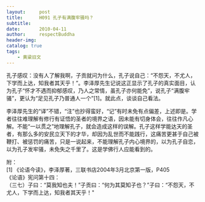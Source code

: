 ```yaml
---
layout:     post
title:      H091 孔子有满腹牢骚吗？
subtitle:   
date:       2010-04-11
author:     respectBuddha
header-img: 
catalog: true
tags:
    - 黄粱旧文
---
```


孔子感叹：没有人了解我啊，子贡就问为什么，孔子说自己：“不怨天，不尤人，下学而上达，知我者其天乎！”。李泽厚先生记说这正显示了孔子的真实面目，认为孔子“怀才不遇而抑郁感叹，乃人之常情，虽孔子亦何能免”，说孔子“满腹牢骚”，更认为“足见孔子乃普通人一个”[1]。就此点，谈谈自己看法。

李泽厚先生的“译”不错，“注”也抄得蛮好，“记”有时未免有点偏差，上述即是。学者往往难理解有修行有证悟的圣者的境界之语，因未能有切身体会，往往作凡心解。不能“一以贯之”地理解孔子，就会造成这样的误解。孔子这样学能达天的圣者，有那么多的安民立天下的才华，却因为乱世而不能践行，这痛苦更甚于自己被鞭打、被惩罚的痛苦，只是一说起来，不能理解孔子内心境界的，以为孔子自恋，以为孔子发牢骚，未免失之千里了。这是学佛行人应能看到的。

附：  
[1] 《论语今读》，李泽厚著，三联书店2004年3月北京第一版，P405  
《论语》宪问第十四：  
（三七）子曰：“莫我知也夫！”子贡曰：“何为其莫知子也？”子曰：“不怨天，不尤人，下学而上达，知我者其天乎！"
